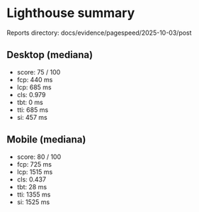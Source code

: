 # Lighthouse summary

Reports directory: docs/evidence/pagespeed/2025-10-03/post

## Desktop (mediana)
- score: 75 / 100
- fcp: 440 ms
- lcp: 685 ms
- cls: 0.979
- tbt: 0 ms
- tti: 685 ms
- si: 457 ms

## Mobile (mediana)
- score: 80 / 100
- fcp: 725 ms
- lcp: 1515 ms
- cls: 0.437
- tbt: 28 ms
- tti: 1355 ms
- si: 1525 ms
